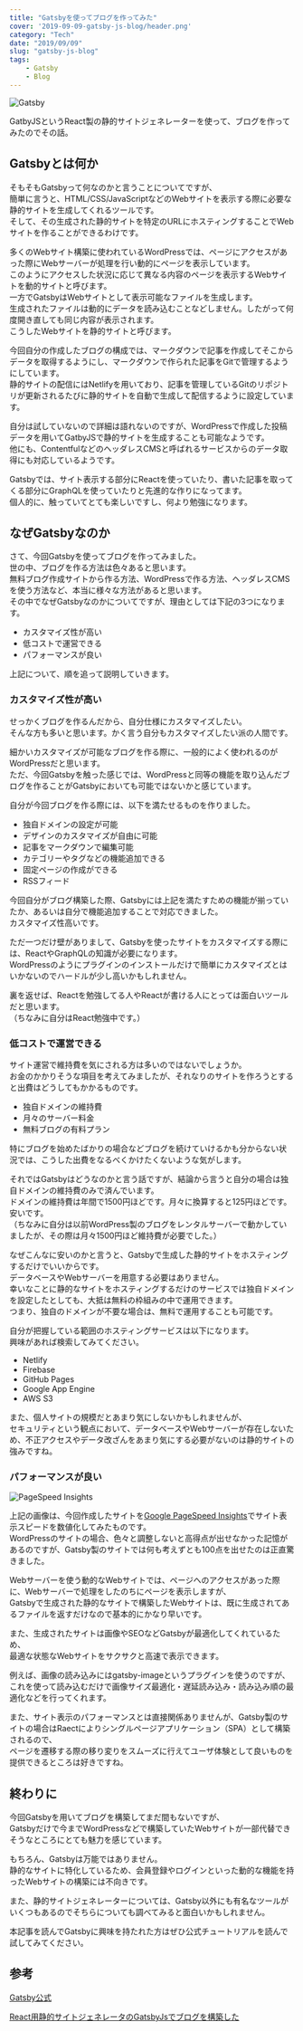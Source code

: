 ```yaml
---
title: "Gatsbyを使ってブログを作ってみた"
cover: '2019-09-09-gatsby-js-blog/header.png'
category: "Tech"
date: "2019/09/09"
slug: "gatsby-js-blog"
tags:
    - Gatsby
    - Blog
---
```


![Gatsby](./gatsby.png)

GatbyJSというReact製の静的サイトジェネレーターを使って、ブログを作ってみたのでその話。

## Gatsbyとは何か

そもそもGatsbyって何なのかと言うことについてですが、  
簡単に言うと、HTML/CSS/JavaScriptなどのWebサイトを表示する際に必要な静的サイトを生成してくれるツールです。  
そして、その生成された静的サイトを特定のURLにホスティングすることでWebサイトを作ることができるわけです。  

多くのWebサイト構築に使われているWordPressでは、ページにアクセスがあった際にWebサーバーが処理を行い動的にページを表示しています。  
このようにアクセスした状況に応じて異なる内容のページを表示するWebサイトを動的サイトと呼びます。  
一方でGatsbyはWebサイトとして表示可能なファイルを生成します。  
生成されたファイルは動的にデータを読み込むことなどしません。したがって何度開き直しても同じ内容が表示されます。  
こうしたWebサイトを静的サイトと呼びます。

今回自分の作成したブログの構成では、マークダウンで記事を作成してそこからデータを取得するようにし、マークダウンで作られた記事をGitで管理するようにしています。  
静的サイトの配信にはNetlifyを用いており、記事を管理しているGitのリポジトリが更新されるたびに静的サイトを自動で生成して配信するように設定しています。

自分は試していないので詳細は語れないのですが、WordPressで作成した投稿データを用いてGatbyJSで静的サイトを生成することも可能なようです。  
他にも、ContentfulなどのヘッダレスCMSと呼ばれるサービスからのデータ取得にも対応しているようです。  

Gatsbyでは、サイト表示する部分にReactを使っていたり、書いた記事を取ってくる部分にGraphQLを使っていたりと先進的な作りになってます。  
個人的に、触っていてとても楽しいですし、何より勉強になります。

## なぜGatsbyなのか

さて、今回Gatsbyを使ってブログを作ってみました。  
世の中、ブログを作る方法は色々あると思います。  
無料ブログ作成サイトから作る方法、WordPressで作る方法、ヘッダレスCMSを使う方法など、本当に様々な方法があると思います。  
その中でなぜGatsbyなのかについてですが、理由としては下記の3つになります。

- カスタマイズ性が高い
- 低コストで運営できる
- パフォーマンスが良い

上記について、順を追って説明していきます。

### カスタマイズ性が高い

せっかくブログを作るんだから、自分仕様にカスタマイズしたい。  
そんな方も多いと思います。かく言う自分もカスタマイズしたい派の人間です。

細かいカスタマイズが可能なブログを作る際に、一般的によく使われるのがWordPressだと思います。  
ただ、今回Gatsbyを触った感じでは、WordPressと同等の機能を取り込んだブログを作ることがGatsbyにおいても可能ではないかと感じています。

自分が今回ブログを作る際には、以下を満たせるものを作りました。

- 独自ドメインの設定が可能
- デザインのカスタマイズが自由に可能
- 記事をマークダウンで編集可能
- カテゴリーやタグなどの機能追加できる
- 固定ページの作成ができる
- RSSフィード

今回自分がブログ構築した際、Gatsbyには上記を満たすための機能が揃っていたか、あるいは自分で機能追加することで対応できました。  
カスタマイズ性高いです。

ただ一つだけ壁がありまして、Gatsbyを使ったサイトをカスタマイズする際には、ReactやGraphQLの知識が必要になります。  
WordPressのようにプラグインのインストールだけで簡単にカスタマイズとはいかないのでハードルが少し高いかもしれません。

裏を返せば、Reactを勉強してる人やReactが書ける人にとっては面白いツールだと思います。  
（ちなみに自分はReact勉強中です。）

### 低コストで運営できる

サイト運営で維持費を気にされる方は多いのではないでしょうか。  
お金のかかりそうな項目を考えてみましたが、それなりのサイトを作ろうとすると出費はどうしてもかかるものです。

- 独自ドメインの維持費
- 月々のサーバー料金
- 無料ブログの有料プラン

特にブログを始めたばかりの場合などブログを続けていけるかも分からない状況では、こうした出費をなるべくかけたくないような気がします。  

それではGatsbyはどうなのかと言う話ですが、結論から言うと自分の場合は独自ドメインの維持費のみで済んでいます。  
ドメインの維持費は年間で1500円ほどです。月々に換算すると125円ほどです。安いです。  
（ちなみに自分は以前WordPress製のブログをレンタルサーバーで動かしていましたが、その際は月々1500円ほど維持費が必要でした。）

なぜこんなに安いのかと言うと、Gatsbyで生成した静的サイトをホスティングするだけでいいからです。  
データベースやWebサーバーを用意する必要はありません。  
幸いなことに静的なサイトをホスティングするだけのサービスでは独自ドメインを設定したとしても、大抵は無料の枠組みの中で運用できます。  
つまり、独自のドメインが不要な場合は、無料で運用することも可能です。

自分が把握している範囲のホスティングサービスは以下になります。  
興味があれば検索してみてください。

- Netlify
- Firebase
- GitHub Pages
- Google App Engine
- AWS S3

また、個人サイトの規模だとあまり気にしないかもしれませんが、  
セキュリティという観点において、データベースやWebサーバーが存在しないため、不正アクセスやデータ改ざんをあまり気にする必要がないのは静的サイトの強みですね。

### パフォーマンスが良い

![PageSpeed Insights](./20190909-google-pagespeed-insight-yopinoji-com.png)

上記の画像は、今回作成したサイトを[Google PageSpeed Insights](https://developers.google.com/speed/pagespeed/insights/)でサイト表示スピードを数値化してみたものです。  
WordPressのサイトの場合、色々と調整しないと高得点が出せなかった記憶があるのですが、Gatsby製のサイトでは何も考えずとも100点を出せたのは正直驚きました。

Webサーバーを使う動的なWebサイトでは、ページへのアクセスがあった際に、Webサーバーで処理をしたのちにページを表示しますが、  
Gatsbyで生成された静的なサイトで構築したWebサイトは、既に生成されてあるファイルを返すだけなので基本的にかなり早いです。

また、生成されたサイトは画像やSEOなどGatsbyが最適化してくれているため、  
最適な状態なWebサイトをサクサクと高速で表示できます。

例えば、画像の読み込みにはgatsby-imageというプラグインを使うのですが、  
これを使って読み込むだけで画像サイズ最適化・遅延読み込み・読み込み順の最適化などを行ってくれます。  

また、サイト表示のパフォーマンスとは直接関係ありませんが、Gatsby製のサイトの場合はRaectによりシングルページアプリケーション（SPA）として構築されるので、  
ページを遷移する際の移り変りをスムーズに行えてユーザ体験として良いものを提供できるところは好きですね。

## 終わりに
今回Gatsbyを用いてブログを構築してまだ間もないですが、  
Gatsbyだけで今までWordPressなどで構築していたWebサイトが一部代替できそうなところにとても魅力を感じています。

もちろん、Gatsbyは万能ではありません。  
静的なサイトに特化しているため、会員登録やログインといった動的な機能を持ったWebサイトの構築には不向きです。

また、静的サイトジェネレーターについては、Gatsby以外にも有名なツールがいくつもあるのでそちらについても調べてみると面白いかもしれません。

本記事を読んでGatsbyに興味を持たれた方はぜひ公式チュートリアルを読んで試してみてください。

## 参考

[Gatsby公式](https://www.gatsbyjs.org)

[React用静的サイトジェネレータのGatsbyJsでブログを構築した](https://tsukamon.com/blogs/2)
